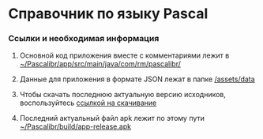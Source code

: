 # Справочник по языку Pascal

### Ссылки и необходимая информация

1. Основной код приложения вместе с комментариями лежит в [~/Pascalibr/app/src/main/java/com/rm/pascalibr/](https://github.com/alxrm/Pascalibr/tree/master/app/src/main/java/rm/com/pascalibr)

2. Данные для приложения в формате JSON лежат в папке [/assets/data](https://github.com/alxrm/Pascalibr/tree/master/app/src/main/assets/data)

3. Чтобы скачать последнюю актуальную версию исходников, воспользуйтесь [ссылкой на скачивание](https://github.com/alxrm/Pascalibr/archive/master.zip)

4. Последний актуальный файл apk лежит по этому пути [~/Pascalibr/build/app-release.apk](https://github.com/alxrm/Pascalibr/blob/master/build/app-release.apk?raw=true)
